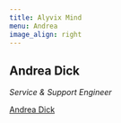 ```yaml
---
title: Alyvix Mind
menu: Andrea
image_align: right
---
```


## **Andrea** Dick
*Service & Support Engineer*

<div class="LI-profile-badge"  data-version="v1" data-size="medium" data-locale="en_US" data-type="horizontal" data-theme="light" data-vanity="andrea-dick-6a15639b"><a class="LI-simple-link" href='https://it.linkedin.com/in/andrea-dick-6a15639b?trk=profile-badge'>Andrea Dick</a></div>
